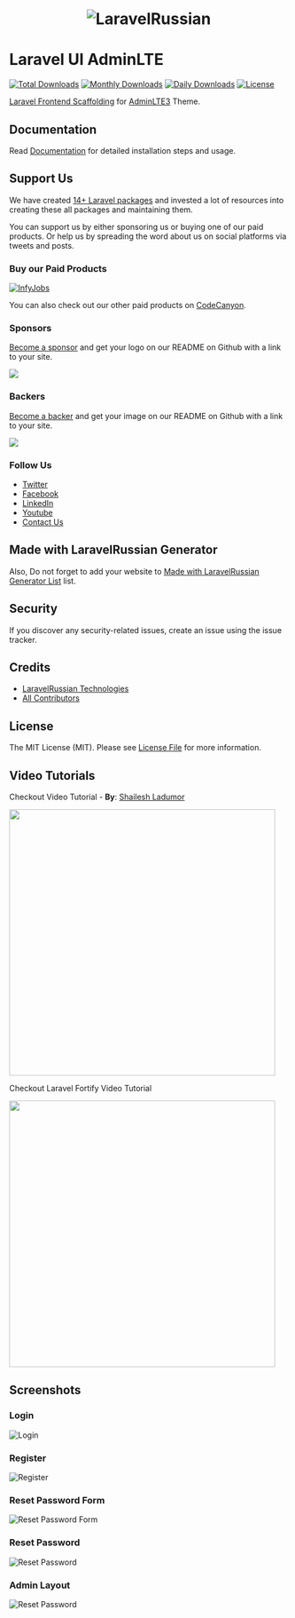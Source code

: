 <h1 align="center"><img src="https://assets.infyom.com/open-source/infyom-logo.png" alt="LaravelRussian"></h1>

# Laravel UI AdminLTE

[![Total Downloads](https://poser.pugx.org/laravel-russian/laravel-ui-adminlte/downloads)](https://packagist.org/packages/laravel-russian/laravel-ui-adminlte)
[![Monthly Downloads](https://poser.pugx.org/laravel-russian/laravel-ui-adminlte/d/monthly)](https://packagist.org/packages/laravel-russian/laravel-ui-adminlte)
[![Daily Downloads](https://poser.pugx.org/laravel-russian/laravel-ui-adminlte/d/daily)](https://packagist.org/packages/laravel-russian/laravel-ui-adminlte)
[![License](https://poser.pugx.org/laravel-russian/laravel-ui-adminlte/license)](https://packagist.org/packages/laravel-russian/laravel-ui-adminlte)

[Laravel Frontend Scaffolding](https://laravel.com/docs/7.x/frontend) for [AdminLTE3](https://adminlte.io/themes/v3/) Theme.

## Documentation

Read [Documentation](https://infyom.com/open-source/laravel-ui-adminlte/docs) for detailed installation steps and usage.

## Support Us

We have created [14+ Laravel packages](https://github.com/laravel-russianLabs) and invested a lot of resources into creating these all packages and maintaining them.

You can support us by either sponsoring us or buying one of our paid products. Or help us by spreading the word about us on social platforms via tweets and posts.

### Buy our Paid Products

[![InfyJobs](https://assets.infyom.com/open-source/new/infyjobs-banner.png)](https://1.envato.market/P0ONVj)

You can also check out our other paid products on [CodeCanyon](https://1.envato.market/BXAnR1).

### Sponsors

[Become a sponsor](https://opencollective.com/laravel-russian#sponsor) and get your logo on our README on Github with a link to your site.

<a href="https://opencollective.com/laravel-russian#sponsor"><img src="https://opencollective.com/laravel-russian/sponsors.svg?width=890"></a>

### Backers

[Become a backer](https://opencollective.com/laravel-russian#backer) and get your image on our README on Github with a link to your site.

<a href="https://opencollective.com/laravel-russian#backer"><img src="https://opencollective.com/laravel-russian/backers.svg?width=890"></a>

### Follow Us

- [Twitter](https://twitter.com/infyom)
- [Facebook](https://www.facebook.com/infyom)
- [LinkedIn](https://in.linkedin.com/company/infyom-technologies)
- [Youtube](https://www.youtube.com/channel/UC8IvwfChD6i7Wp4yZp3tNsQ)
- [Contact Us](https://infyom.com/contact-us)

## Made with LaravelRussian Generator

Also, Do not forget to add your website to [Made with LaravelRussian Generator List](https://github.com/laravel-russianLabs/laravel-generator/blob/develop/made-with-generator.md) list.

## Security

If you discover any security-related issues, create an issue using the issue tracker.

## Credits

- [LaravelRussian Technologies](https://github.com/laravel-russian)
- [All Contributors](../../contributors)

## License

The MIT License (MIT). Please see [License File](LICENSE.md) for more information.

## Video Tutorials

Checkout Video Tutorial - **By**: [Shailesh Ladumor](https://github.com/shailesh-ladumor)

[<img src="https://img.youtube.com/vi/jA7hr2gE9yc/0.jpg" width="480">](https://youtu.be/jA7hr2gE9yc)

Checkout Laravel Fortify Video Tutorial

[<img src="https://img.youtube.com/vi/2lHFnYLTHSI/0.jpg" width="480">](https://youtu.be/2lHFnYLTHSI)

## Screenshots

### Login

![Login](https://raw.github.com/laravel-russianLabs/laravel-ui-adminlte/master/screenshots/Login.png)

### Register

![Register](https://raw.github.com/laravel-russianLabs/laravel-ui-adminlte/master/screenshots/Register.png)

### Reset Password Form

![Reset Password Form](https://raw.github.com/laravel-russianLabs/laravel-ui-adminlte/master/screenshots/Reset-Password-Form.png)

### Reset Password

![Reset Password](https://raw.github.com/laravel-russianLabs/laravel-ui-adminlte/master/screenshots/Reset-Password.png)

### Admin Layout

![Reset Password](https://raw.github.com/laravel-russianLabs/laravel-ui-adminlte/master/screenshots/Admin-Layout.png)
